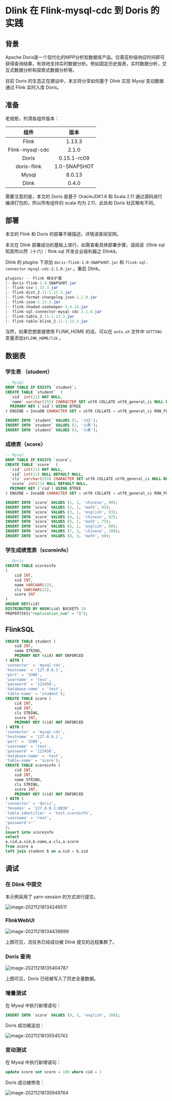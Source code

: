 # Dlink 在 Flink-mysql-cdc 到 Doris 的实践

## 背景

Apache Doris是一个现代化的MPP分析型数据库产品。仅需亚秒级响应时间即可获得查询结果，有效地支持实时数据分析。例如固定历史报表，实时数据分析，交互式数据分析和探索式数据分析等。

目前 Doris 的生态正在建设中，本文将分享如何基于 Dlink 实现 Mysql 变动数据通过 Flink 实时入库 Doris。

## 准备

老规矩，列清各组件版本：

|      组件       |     版本     |
| :-------------: | :----------: |
|      Flink      |    1.13.3    |
| Flink-mysql-cdc |    2.1.0     |
|      Doris      | 0.15.1-rc09  |
|   doris-flink   | 1.0-SNAPSHOT |
|      Mysql      |    8.0.13    |
|      Dlink      |    0.4.0     |

需要注意的是，本文的 Doris 是基于 OracleJDK1.8 和 Scala 2.11 通过源码进行编译打包的，所以所有组件的 scala 均为 2.11，此处和 Doris 社区略有不同。

## 部署

本文的 Flink 和 Doris 的部署不做描述，详情请查阅官网。

[Doris]: https://doris.apache.org/master/zh-CN/extending-doris/flink-doris-connector.html#%E4%BD%BF%E7%94%A8%E6%96%B9%E6%B3%95	"Doris"

本文在 Dlink 部署成功的基础上进行，如需查看具体部署步骤，请阅读《flink sql 知其所以然（十六）：flink sql 开发企业级利器之 Dlink》。

Dlink 的 plugins 下添加 `doris-flink-1.0-SNAPSHOT.jar` 和 `flink-sql-connector-mysql-cdc-2.1.0.jar` 。重启 Dlink。

```java
plugins/ -- Flink 相关扩展
|- doris-flink-1.0-SNAPSHOT.jar
|- flink-csv-1.13.3.jar
|- flink-dist_2.11-1.13.3.jar
|- flink-format-changelog-json-2.1.0.jar
|- flink-json-1.13.3.jar
|- flink-shaded-zookeeper-3.4.14.jar
|- flink-sql-connector-mysql-cdc-2.1.0.jar
|- flink-table_2.11-1.13.3.jar
|- flink-table-blink_2.11-1.13.3.jar
```

当然，如果您想直接使用 FLINK_HOME 的话，可以在 `auto.sh` 文件中 `SETTING` 变量添加`$FLINK_HOME/lib` 。

## 数据表

### 学生表 （student）

```sql
-- Mysql
DROP TABLE IF EXISTS `student`;
CREATE TABLE `student`  (
  `sid` int(11) NOT NULL,
  `name` varchar(255) CHARACTER SET utf8 COLLATE utf8_general_ci NULL DEFAULT NULL,
  PRIMARY KEY (`sid`) USING BTREE
) ENGINE = InnoDB CHARACTER SET = utf8 COLLATE = utf8_general_ci ROW_FORMAT = Dynamic;

INSERT INTO `student` VALUES (1, '小红');
INSERT INTO `student` VALUES (2, '小黑');
INSERT INTO `student` VALUES (3, '小黄');
```

### 成绩表（score）

```sql
-- Mysql
DROP TABLE IF EXISTS `score`;
CREATE TABLE `score`  (
  `cid` int(11) NOT NULL,
  `sid` int(11) NULL DEFAULT NULL,
  `cls` varchar(255) CHARACTER SET utf8 COLLATE utf8_general_ci NULL DEFAULT NULL,
  `score` int(11) NULL DEFAULT NULL,
  PRIMARY KEY (`cid`) USING BTREE
) ENGINE = InnoDB CHARACTER SET = utf8 COLLATE = utf8_general_ci ROW_FORMAT = Dynamic;

INSERT INTO `score` VALUES (1, 1, 'chinese', 90);
INSERT INTO `score` VALUES (2, 1, 'math', 95);
INSERT INTO `score` VALUES (3, 1, 'english', 93);
INSERT INTO `score` VALUES (4, 2, 'chinese', 92);
INSERT INTO `score` VALUES (5, 2, 'math', 75);
INSERT INTO `score` VALUES (6, 2, 'english', 80);
INSERT INTO `score` VALUES (7, 3, 'chinese', 100);
INSERT INTO `score` VALUES (8, 3, 'math', 60);
```

### 学生成绩宽表（scoreinfo）

```sql
-- Doris
CREATE TABLE scoreinfo
(
    cid INT,
    sid INT,
    name VARCHAR(32),
    cls VARCHAR(32),
    score INT
)
UNIQUE KEY(cid)
DISTRIBUTED BY HASH(cid) BUCKETS 10
PROPERTIES("replication_num" = "1");
```



## FlinkSQL

```sql
CREATE TABLE student (
    sid INT,
    name STRING,
    PRIMARY KEY (sid) NOT ENFORCED
) WITH (
'connector' = 'mysql-cdc',
'hostname' = '127.0.0.1',
'port' = '3306',
'username' = 'test',
'password' = '123456',
'database-name' = 'test',
'table-name' = 'student');
CREATE TABLE score (
    cid INT,
    sid INT,
    cls STRING,
    score INT,
    PRIMARY KEY (cid) NOT ENFORCED
) WITH (
'connector' = 'mysql-cdc',
'hostname' = '127.0.0.1',
'port' = '3306',
'username' = 'test',
'password' = '123456',
'database-name' = 'test',
'table-name' = 'score');
CREATE TABLE scoreinfo (
    cid INT,
    sid INT,
    name STRING,
    cls STRING,
    score INT,
    PRIMARY KEY (cid) NOT ENFORCED
) WITH (       
'connector' = 'doris',
'fenodes' = '127.0.0.1:8030' ,
'table.identifier' = 'test.scoreinfo',
'username' = 'root',
'password'=''
);
insert into scoreinfo
select 
a.cid,a.sid,b.name,a.cls,a.score
from score a
left join student b on a.sid = b.sid
```

## 调试

### 在 Dlink 中提交

本示例采用了 yarn-session 的方式进行提交。

![image-20211218134246511](https://mmbiz.qpic.cn/mmbiz_png/dyicwnSlTFTp0RDozicic8lrYycianYsUN9ibG3QjNqVbMk7L41wHykKnkV0YxDCVSYj68HlFWylpYckkXicgnTDU7uQ/0?wx_fmt=png)

### 	FlinkWebUI

![image-20211218134439699](https://mmbiz.qpic.cn/mmbiz_png/dyicwnSlTFTp0RDozicic8lrYycianYsUN9ibn1jXbvKznaF8Tm4AxxvYYDI0fEtXbGm0XUeXhGp44KMlPdoOzjvtHQ/0?wx_fmt=png)

上图可见，流任务已经成功被 Dlink 提交的远程集群了。

### Doris 查询

![image-20211218135404787](https://mmbiz.qpic.cn/mmbiz_png/dyicwnSlTFTp0RDozicic8lrYycianYsUN9iblKTY6o9fWZxFDQYC19wKVFRGDuUBgNOZxm14sWjyr8tUY7RDeUiaEUw/0?wx_fmt=png)

上图可见，Doris 已经被写入了历史全量数据。

### 增量测试

在 Mysql 中执行新增语句：

```sql
INSERT INTO `score` VALUES (9, 3, 'english', 100);
```

Doris 成功被追加：

![image-20211218135545742](https://mmbiz.qpic.cn/mmbiz_png/dyicwnSlTFTp0RDozicic8lrYycianYsUN9ibvE4qyQ9ttf2kNZ3raEgabvh442HfiaIfm2l5dhdFmWoGiaHMlvcQmocw/0?wx_fmt=png)

### 变动测试

在 Mysql 中执行新增语句：

```sql
update score set score = 100 where cid = 1
```

Doris 成功被修改：

![image-20211218135949764](https://mmbiz.qpic.cn/mmbiz_png/dyicwnSlTFTp0RDozicic8lrYycianYsUN9ib3liaIvXQcCSboO4IoeJhtTRa38ukNogtFzwg31mNEFwRcJ1wGNIhQkQ/0?wx_fmt=png)

